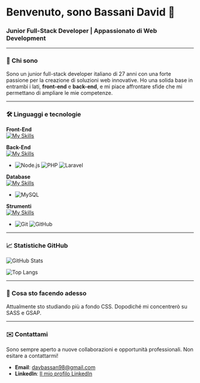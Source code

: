 # Benvenuto, sono Bassani David 👋

### Junior Full-Stack Developer | Appassionato di Web Development

---

### 🌟 Chi sono

Sono un junior full-stack developer italiano di 27 anni con una forte passione per la creazione di soluzioni web innovative. Ho una solida base in entrambi i lati, **front-end** e **back-end**, e mi piace affrontare sfide che mi permettano di ampliare le mie competenze.

---

### 🛠️ Linguaggi e tecnologie

**Front-End** <br>
[![My Skills](https://skillicons.dev/icons?i=html,css,javascript)](https://skillicons.dev)

**Back-End** <br>
[![My Skills](https://skillicons.dev/icons?i=nodejs,php,laravel)](https://skillicons.dev)
* ![Node.js](https://img.shields.io/badge/-Node.js-339933?logo=node.js&logoColor=white) ![PHP](https://img.shields.io/badge/-PHP-777BB4?logo=php&logoColor=white) ![Laravel](https://img.shields.io/badge/-Laravel-FF2D20?logo=laravel&logoColor=white)

**Database** <br>
[![My Skills](https://skillicons.dev/icons?i=mysql)](https://skillicons.dev)
* ![MySQL](https://img.shields.io/badge/-MySQL-4479A1?logo=mysql&logoColor=white)

**Strumenti** <br>
[![My Skills](https://skillicons.dev/icons?i=git,github)](https://skillicons.dev)
* ![Git](https://img.shields.io/badge/-Git-F05032?logo=git&logoColor=white) ![GitHub](https://img.shields.io/badge/-GitHub-181717?logo=github&logoColor=white)

---

### 📈 Statistiche GitHub

![GitHub Stats](https://github-readme-stats.vercel.app/api?username=DavidBassani&show_icons=true&theme=dark)

![Top Langs](https://github-readme-stats.vercel.app/api/top-langs/?username=DavidBassani&layout=compact&theme=dark)

---

### 🚀 Cosa sto facendo adesso

Attualmente sto studiando più a fondo CSS. Dopodiché mi concentrerò su SASS e GSAP.

---

### ✉️ Contattami

Sono sempre aperto a nuove collaborazioni e opportunità professionali. Non esitare a contattarmi!

* **Email**: davbassan98@gmail.com
* **LinkedIn**: [Il mio profilo LinkedIn](https://www.linkedin.com/in/david-bassani)
